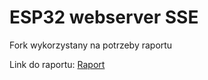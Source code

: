 # ESP32 webserver SSE
Fork wykorzystany na potrzeby raportu

Link do raportu: [Raport](lwip_websocket_raport.pdf)
